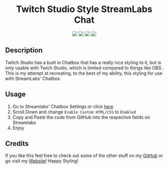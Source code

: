 <h1 align="center">Twitch Studio Style StreamLabs Chat</h1>

<p align="center">
    <img src="https://img.shields.io/github/repo-size/CaelenO42/streamlabs-twitch-studio-chat" />
    <img src="https://img.shields.io/github/languages/top/CaelenO42/streamlabs-twitch-studio-chat"  />
    <img src="https://img.shields.io/github/last-commit/CaelenO42/streamlabs-twitch-studio-chat" >
    <img src="https://img.shields.io/badge/CSS3-blue" />
</p>

## Description

Twitch Studio has a built in Chatbox that has a really nice styling to it, but is only usable with Twich Studio, which is limited compared to things like OBS. This is my attempt at recreating, to the best of my ability, this styling for use with StreamLabs' Chatbox.

## Usage

1. Go to Streamlabs' Chatbox Settings or click [here](https://streamlabs.com/dashboard#/chatbox)
2. Scroll Down and change `Enable Custom HTML/CSS` to `Enabled`
3. Copy and Paste the code from GitHub into the respective fields on Streamlabs
4. Enjoy

## Credits

If you like this feel free to check out some of the other stuff on my [GitHub](https://github.com/CaelenO42) or go visit my [Website](https://CaelenO42.github.io)! Happy Styling!
